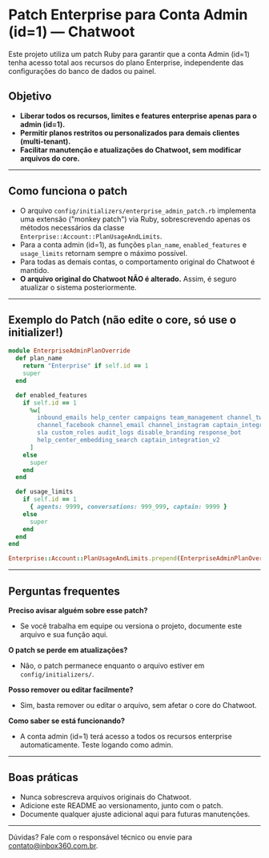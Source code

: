 # Patch Enterprise para Conta Admin (id=1) — Chatwoot

Este projeto utiliza um patch Ruby para garantir que a conta Admin (id=1) tenha acesso total aos recursos do plano Enterprise, independente das configurações do banco de dados ou painel.

## Objetivo

- **Liberar todos os recursos, limites e features enterprise apenas para o admin (id=1).**
- **Permitir planos restritos ou personalizados para demais clientes (multi-tenant).**
- **Facilitar manutenção e atualizações do Chatwoot, sem modificar arquivos do core.**

---

## Como funciona o patch

- O arquivo `config/initializers/enterprise_admin_patch.rb` implementa uma extensão ("monkey patch") via Ruby, sobrescrevendo apenas os métodos necessários da classe `Enterprise::Account::PlanUsageAndLimits`.
- Para a conta admin (id=1), as funções `plan_name`, `enabled_features` e `usage_limits` retornam sempre o máximo possível.
- Para todas as demais contas, o comportamento original do Chatwoot é mantido.
- **O arquivo original do Chatwoot NÃO é alterado.** Assim, é seguro atualizar o sistema posteriormente.

---

## Exemplo do Patch (não edite o core, só use o initializer!)

```ruby
module EnterpriseAdminPlanOverride
  def plan_name
    return "Enterprise" if self.id == 1
    super
  end

  def enabled_features
    if self.id == 1
      %w[
        inbound_emails help_center campaigns team_management channel_twitter
        channel_facebook channel_email channel_instagram captain_integration
        sla custom_roles audit_logs disable_branding response_bot
        help_center_embedding_search captain_integration_v2
      ]
    else
      super
    end
  end

  def usage_limits
    if self.id == 1
      { agents: 9999, conversations: 999_999, captain: 9999 }
    else
      super
    end
  end
end

Enterprise::Account::PlanUsageAndLimits.prepend(EnterpriseAdminPlanOverride)
```

---

## Perguntas frequentes

**Preciso avisar alguém sobre esse patch?**
- Se você trabalha em equipe ou versiona o projeto, documente este arquivo e sua função aqui.

**O patch se perde em atualizações?**
- Não, o patch permanece enquanto o arquivo estiver em `config/initializers/`.

**Posso remover ou editar facilmente?**
- Sim, basta remover ou editar o arquivo, sem afetar o core do Chatwoot.

**Como saber se está funcionando?**
- A conta admin (id=1) terá acesso a todos os recursos enterprise automaticamente. Teste logando como admin.

---

## Boas práticas

- Nunca sobrescreva arquivos originais do Chatwoot.
- Adicione este README ao versionamento, junto com o patch.
- Documente qualquer ajuste adicional aqui para futuras manutenções.

---

Dúvidas? Fale com o responsável técnico ou envie para contato@inbox360.com.br.